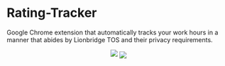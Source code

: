 # Rating-Tracker
Google Chrome extension that automatically tracks your work hours in a manner that abides by Lionbridge TOS and their privacy requirements. 
<br>
<p align="center">
  <img src="https://i.postimg.cc/sDbP4M06/image.png">
  <img align="center" src="https://i.postimg.cc/cC23hzTg/image.png">
</p>
